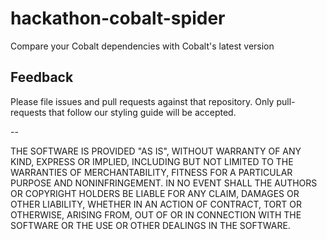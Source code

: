 # hackathon-cobalt-spider
Compare your Cobalt dependencies with Cobalt's latest version

## Feedback
Please file issues and pull requests against that repository. Only pull-requests that follow our styling guide will be accepted.

--

THE SOFTWARE IS PROVIDED "AS IS", WITHOUT WARRANTY OF ANY KIND, EXPRESS OR IMPLIED, INCLUDING BUT NOT LIMITED TO THE WARRANTIES OF MERCHANTABILITY, FITNESS FOR A PARTICULAR PURPOSE AND NONINFRINGEMENT. IN NO EVENT SHALL THE AUTHORS OR COPYRIGHT HOLDERS BE LIABLE FOR ANY CLAIM, DAMAGES OR OTHER LIABILITY, WHETHER IN AN ACTION OF CONTRACT, TORT OR OTHERWISE, ARISING FROM, OUT OF OR IN CONNECTION WITH THE SOFTWARE OR THE USE OR OTHER DEALINGS IN THE SOFTWARE.
